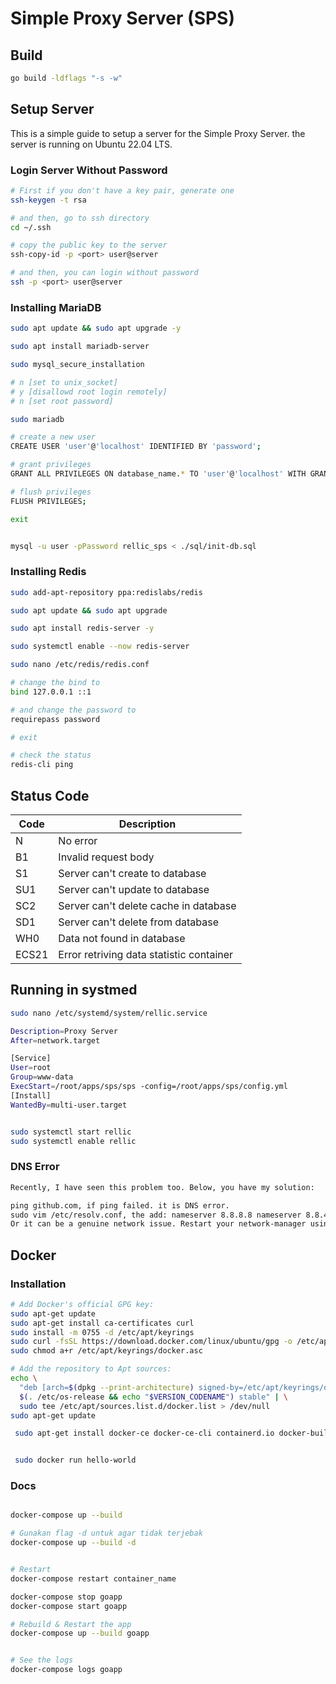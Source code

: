 # Simple Proxy Server (SPS)

## Build
```bash
go build -ldflags "-s -w"
```


## Setup Server 

This is a simple guide to setup a server for the Simple Proxy Server.
the server is running on Ubuntu 22.04 LTS.

### Login Server Without Password
```bash
# First if you don't have a key pair, generate one
ssh-keygen -t rsa

# and then, go to ssh directory
cd ~/.ssh

# copy the public key to the server
ssh-copy-id -p <port> user@server

# and then, you can login without password
ssh -p <port> user@server
```

### Installing MariaDB
```bash
sudo apt update && sudo apt upgrade -y

sudo apt install mariadb-server

sudo mysql_secure_installation

# n [set to unix_socket]
# y [disallowd root login remotely]
# n [set root password]

sudo mariadb

# create a new user
CREATE USER 'user'@'localhost' IDENTIFIED BY 'password';

# grant privileges
GRANT ALL PRIVILEGES ON database_name.* TO 'user'@'localhost' WITH GRANT OPTION;

# flush privileges
FLUSH PRIVILEGES;

exit


mysql -u user -pPassword rellic_sps < ./sql/init-db.sql
```

### Installing Redis
```bash
sudo add-apt-repository ppa:redislabs/redis

sudo apt update && sudo apt upgrade

sudo apt install redis-server -y

sudo systemctl enable --now redis-server

sudo nano /etc/redis/redis.conf

# change the bind to
bind 127.0.0.1 ::1

# and change the password to
requirepass password

# exit

# check the status
redis-cli ping
```


## Status Code

| Code | Description                       |
|------|-----------------------------------|
| N    | No error                          |
| B1   | Invalid request body              |
| S1   | Server can't create to database   |
| SU1 | Server can't update to database   |
| SC2 | Server can't delete cache in database |
| SD1  | Server can't delete from database |
| WH0  | Data not found in database        |
| ECS21 | Error retriving data statistic container |

## Running in systmed
```bash
sudo nano /etc/systemd/system/rellic.service

Description=Proxy Server
After=network.target

[Service]
User=root
Group=www-data
ExecStart=/root/apps/sps/sps -config=/root/apps/sps/config.yml 
[Install]
WantedBy=multi-user.target


sudo systemctl start rellic
sudo systemctl enable rellic
```



### DNS Error
```markdown
Recently, I have seen this problem too. Below, you have my solution:

ping github.com, if ping failed. it is DNS error.
sudo vim /etc/resolv.conf, the add: nameserver 8.8.8.8 nameserver 8.8.4.4
Or it can be a genuine network issue. Restart your network-manager using sudo service network-manager restart or fix it up
```


## Docker

### Installation
```bash
# Add Docker's official GPG key:
sudo apt-get update
sudo apt-get install ca-certificates curl 
sudo install -m 0755 -d /etc/apt/keyrings
sudo curl -fsSL https://download.docker.com/linux/ubuntu/gpg -o /etc/apt/keyrings/docker.asc
sudo chmod a+r /etc/apt/keyrings/docker.asc

# Add the repository to Apt sources:
echo \
  "deb [arch=$(dpkg --print-architecture) signed-by=/etc/apt/keyrings/docker.asc] https://download.docker.com/linux/ubuntu \
  $(. /etc/os-release && echo "$VERSION_CODENAME") stable" | \
  sudo tee /etc/apt/sources.list.d/docker.list > /dev/null
sudo apt-get update

 sudo apt-get install docker-ce docker-ce-cli containerd.io docker-buildx-plugin docker-compose-plugin


 sudo docker run hello-world

```


### Docs
```bash

docker-compose up --build

# Gunakan flag -d untuk agar tidak terjebak
docker-compose up --build -d


# Restart
docker-compose restart container_name

docker-compose stop goapp
docker-compose start goapp

# Rebuild & Restart the app
docker-compose up --build goapp


# See the logs
docker-compose logs goapp

```